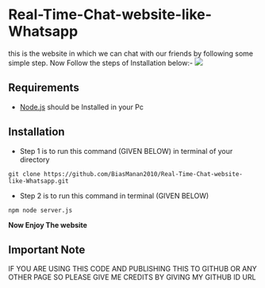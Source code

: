 # Real-Time-Chat-website-like-Whatsapp
this is the website in which we can chat with our friends by following some simple step.
Now Follow the steps of Installation below:-
<img src="https://imgur.com/2MRwfe2">
## Requirements
* [Node.js](https://nodejs.org/en/download/) should be Installed in your Pc


## Installation
* Step 1 is to run this command (GIVEN BELOW) in terminal of your directory 
```
git clone https://github.com/BiasManan2010/Real-Time-Chat-website-like-Whatsapp.git 
```
* Step 2 is to run this command in terminal (GIVEN BELOW)
```
npm node server.js
```
**Now Enjoy The website**

## Important Note
IF YOU ARE USING THIS CODE AND PUBLISHING THIS TO GITHUB OR ANY OTHER PAGE SO PLEASE GIVE ME CREDITS BY GIVING MY GITHUB ID URL
